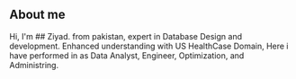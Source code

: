 ## About me

Hi, I'm ## Ziyad. from pakistan, expert in Database Design and development. Enhanced understanding with US HealthCase Domain, Here i have performed in as Data Analyst, Engineer, Optimization, and Administring. 
